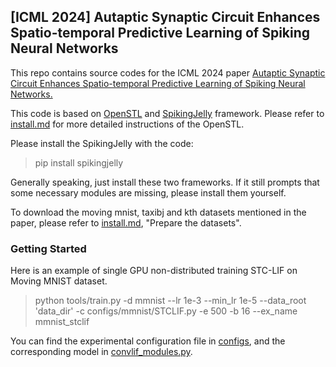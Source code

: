 ## [ICML 2024] Autaptic Synaptic Circuit Enhances Spatio-temporal Predictive Learning of Spiking Neural Networks
This repo contains source codes for the ICML 2024 paper [Autaptic Synaptic Circuit Enhances Spatio-temporal Predictive Learning of Spiking Neural Networks.][1]

This code is based on [OpenSTL][2] and [SpikingJelly][3] framework. Please refer to [install.md](docs/en/install.md) for more detailed instructions of the OpenSTL.

Please install the SpikingJelly with the code:
> pip install spikingjelly

Generally speaking, just install these two frameworks. If it still prompts that some necessary modules are missing, please install them yourself.

To download the moving mnist, taxibj and kth datasets mentioned in the paper, please refer to [install.md](docs/en/install.md), "Prepare the datasets".

### Getting Started
Here is an example of single GPU non-distributed training STC-LIF on Moving MNIST dataset.
> python tools/train.py -d mmnist --lr 1e-3 --min_lr 1e-5 --data_root 'data_dir' -c configs/mmnist/STCLIF.py -e 500 -b 16 --ex_name mmnist_stclif

You can find the experimental configuration file in [configs](configs), and the corresponding model in [convlif_modules.py](openstl/modules/convlif_modules.py).



[1]: https://icml.cc/virtual/2024/poster/33269
[2]: https://github.com/chengtan9907/OpenSTL
[3]: https://github.com/fangwei123456/spikingjelly
